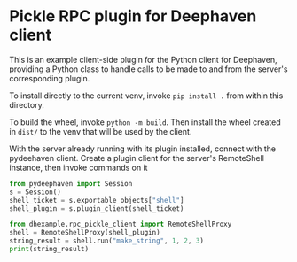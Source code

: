 # Pickle RPC plugin for Deephaven client

This is an example client-side plugin for the Python client for Deephaven, providing a Python class
to handle calls to be made to and from the server's corresponding plugin.

To install directly to the current venv, invoke `pip install .` from within this directory.

To build the wheel, invoke `python -m build`. Then install the wheel created in `dist/` to
the venv that will be used by the client.

With the server already running with its plugin installed, connect with the pydeehaven client.
Create a plugin client for the server's RemoteShell instance, then invoke commands on it

```python
from pydeephaven import Session
s = Session()
shell_ticket = s.exportable_objects["shell"]
shell_plugin = s.plugin_client(shell_ticket)

from dhexample.rpc_pickle_client import RemoteShellProxy
shell = RemoteShellProxy(shell_plugin)
string_result = shell.run("make_string", 1, 2, 3)
print(string_result)
```